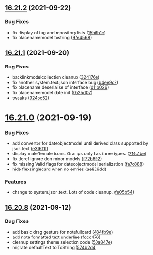 ## [16.21.2](https://github.com/phandcock/GrampsView/compare/v16.21.1...v16.21.2) (2021-09-22)


### Bug Fixes

* fix display of tag and repository lists ([15b6b1c](https://github.com/phandcock/GrampsView/commit/15b6b1cc9b9e8dee3121c455780e297f89d6ea33))
* fix placenamemodel tostring ([97e4568](https://github.com/phandcock/GrampsView/commit/97e45684c1db33248e7fbad0197fd085f15e2e17))



## [16.21.1](https://github.com/phandcock/GrampsView/compare/v16.21.0...v16.21.1) (2021-09-20)


### Bug Fixes

* backlinkmodelcollection cleanup ([324176e](https://github.com/phandcock/GrampsView/commit/324176e62811744c8b5663a811880e7ec378de2b))
* fix another system.text.json interface bug ([b4ee9c2](https://github.com/phandcock/GrampsView/commit/b4ee9c227f79fc51c975926c3ee423b00506a605))
* fix placename deserialise of interface ([d11b026](https://github.com/phandcock/GrampsView/commit/d11b026051e4519a02c57a4c5f4a646d1e26bdb1))
* fix placenamemodel date init ([0a25d07](https://github.com/phandcock/GrampsView/commit/0a25d07c9cbf8e4e818eac1dc709160c93357eb5))
* tweaks ([924bc52](https://github.com/phandcock/GrampsView/commit/924bc520012fe177f04ee8ffd81e842896a20ff2))



# [16.21.0](https://github.com/phandcock/GrampsView/compare/v16.20.8...v16.21.0) (2021-09-19)


### Bug Fixes

* add convertor for dateobjectmodel until derived class supported by json.text ([e31611f](https://github.com/phandcock/GrampsView/commit/e31611fab57a301bc7b4cbbec6e3a92518d65af0))
* display male/female icons.  Gramps only has three types. ([716c1be](https://github.com/phandcock/GrampsView/commit/716c1be73e506632d975fbba4d9937d2079bc052))
* fix deref ignore don minor models ([f72b692](https://github.com/phandcock/GrampsView/commit/f72b6925e47c065478e8cd15ef417469c6052d36))
* fix missing Valid flags for dateobjectmodel serialization ([fa7c888](https://github.com/phandcock/GrampsView/commit/fa7c888e8551faaa017997ae869ff79cbe9ce059))
* hide flexsinglecard when no entries ([ae826dd](https://github.com/phandcock/GrampsView/commit/ae826dd06c49f5cf1e7e0ba5576b0b4224b0661b))


### Features

* change to system.json.text.  Lots of code cleanup. ([fe05b54](https://github.com/phandcock/GrampsView/commit/fe05b54a5240d8943f2418be1646b5462b0c17c7))



## [16.20.8](https://github.com/phandcock/GrampsView/compare/v16.20.7...v16.20.8) (2021-09-12)


### Bug Fixes

* add basic drag gesture for notefullcard ([484fb9e](https://github.com/phandcock/GrampsView/commit/484fb9e7d5e67df0977762f8e0500178959a5b88))
* add note formatted text underline ([fccc476](https://github.com/phandcock/GrampsView/commit/fccc4768f90eb0eb21a83c4faa206c8eec5f9f21))
* cleanup settings theme selection code ([50a847e](https://github.com/phandcock/GrampsView/commit/50a847ee4947a0444c34c04ed2f310b66f1dea93))
* migrate defaultText to ToString ([574b2d4](https://github.com/phandcock/GrampsView/commit/574b2d44e38901a972d2e56d6e2cd25c3701941f))



